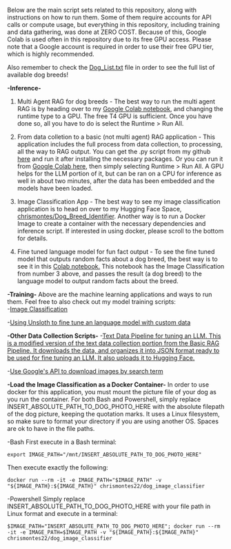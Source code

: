 Below are the main script sets related to this repository, along with instructions on how to run them. Some of them require accounts for API calls or compute usage, but everything in this repository, including training and data gathering, was done at ZERO COST. Because of this, Google Colab is used often in this repository due to its free GPU access. Please note that a Google account is required in order to use their free GPU tier, which is highly recommended.


Also remember to check the [Dog_List.txt](https://github.com/chrismontes22/Dog-Classification/blob/main/Dog_List.txt) file in order to see the full list of available dog breeds!


**-Inference-**
1. Multi Agent RAG for dog breeds - The best way to run the multi agent RAG is by heading over to my [Google Colab notebook](https://colab.research.google.com/drive/1QF40xb7qqraKYBwJpOyZNVXq2AepJPUM#scrollTo=fOPqmHy0ruwv), and changing the runtime type to a GPU. The free T4 GPU is sufficient. Once you have done so, all you have to do is select the Runtime > Run All.

2. From data colletion to a basic (not multi agent) RAG application - This application includes the full process from data collection, to processing, all the way to RAG output. You can get the .py script from my github [here](https://github.com/chrismontes22/Dog-Classification/blob/main/Multi_Agent_RAG/RAG_Pipeline_from_Data_Gathering_to_Inference.py) and run it after installing the necessary packages. Or you can run it from [Google Colab here](https://colab.research.google.com/drive/1by5UTMttZwW6xGGo89hmVNu2b90V3-HV#scrollTo=qpSPqD1AcNiH), then simply selecting Runtime > Run All. A GPU helps for the LLM portion of it, but can be ran on a CPU for inference as well in about two minutes, after the data has been embedded and the models have been loaded.

3. Image Classification App - The best way to see my image classification application is to head on over to my Hugging Face Space, [chrismontes/Dog_Breed_Identifier](https://huggingface.co/spaces/chrismontes/Dog_Breed_Identifier). Another way is to run a Docker Image to create a container with the necessary dependencies and inference script. If interested in using docker, please scroll to the bottom for details.

4. Fine tuned language model for fun fact output - To see the fine tuned model that outputs random facts about a dog breed, the best way is to see it in this [Colab notebook.](https://colab.research.google.com/drive/1mDUgQ--ztyFNzUG4O0S4WNlp8vnD-u-H#scrollTo=TXbi_oPFZ0EB) This notebook has the Image Classification from number 3 above, and passes the result (a dog breed) to the language model to output random facts about the breed.


**-Training-**
Above are the machine learning applications and ways to run them. Feel free to also check out my model training scripts:  
-[Image Classification](https://github.com/chrismontes22/Dog-Classification/blob/main/Image_Classification_Pipeline/Training%20an%20Image%20Classification%20Model.ipynb)  

-[Using Unsloth to fine tune an language model with custom data](https://github.com/chrismontes22/Dog-Classification/blob/main/Tuning_a_Language_Model/Tuning_the_Model.ipynb)


**-Other Data Collection Scripts-**
-[Text Data Pipeline for tuning an LLM. This is a modified version of the text data collection portion from the Basic RAG Pipeline. It downloads the data, and organizes it into JSON format ready to be used for fine tuning an LLM. It also uploads it to Hugging Face.](https://github.com/chrismontes22/Dog-Classification/blob/main/Tuning_a_Language_Model/Text%20Data%20Pipeline.py)  

-[Use Google's API to download images by search term](https://github.com/chrismontes22/Dog-Classification/blob/main/Image_Classification_Pipeline/Image%20Data%20Download.py)

**-Load the Image Classification as a Docker Container-**
In order to use docker for this application, you must mount the picture file of your dog as you run the container. For both Bash and Powershell, simply replace INSERT_ABSOLUTE_PATH_TO_DOG_PHOTO_HERE with the absolute filepath of the dog picture, keeping the quotation marks.  It uses a Linux filesystem, so make sure to format your directory if you are using another OS. Spaces are ok to have in the file paths.

-Bash
First execute in a Bash terminal:
```
export IMAGE_PATH="/mnt/INSERT_ABSOLUTE_PATH_TO_DOG_PHOTO_HERE"
```

Then execute exactly the following:
```
docker run --rm -it -e IMAGE_PATH="$IMAGE_PATH" -v "${IMAGE_PATH}:${IMAGE_PATH}" chrismontes22/dog_image_classifier
```

-Powershell
Simply replace INSERT_ABSOLUTE_PATH_TO_DOG_PHOTO_HERE with your file path in Linux format and execute in a terminal:
```
$IMAGE_PATH="INSERT_ABSOLUTE_PATH_TO_DOG_PHOTO_HERE"; docker run --rm -it -e IMAGE_PATH=$IMAGE_PATH -v "${IMAGE_PATH}:${IMAGE_PATH}" chrismontes22/dog_image_classifier

```

